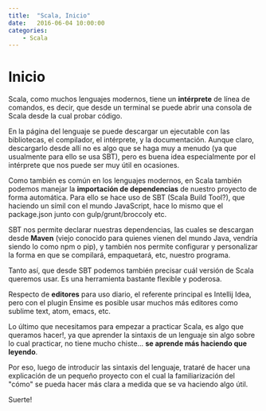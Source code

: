 ```yaml
---
title:  "Scala, Inicio"
date:   2016-06-04 10:00:00
categories:
    - Scala
---
```

# Inicio

Scala, como muchos lenguajes modernos, tiene un  **intérprete** de línea de comandos, es decir, que desde un terminal se puede abrir una consola de Scala desde la cual probar código.

En la página del lenguaje se puede descargar un ejecutable con las bibliotecas, el compilador, el intérprete, y la documentación. Aunque claro, descargarlo desde allí no es algo que se haga muy a menudo (ya que usualmente para ello se usa SBT), pero es buena idea especialmente por el intérprete que nos puede ser muy útil en ocasiones.

Como también es común en los lenguajes modernos, en Scala también podemos manejar la **importación de dependencias** de nuestro proyecto de forma automática. Para ello se hace uso de SBT (Scala Build Tool?), que haciendo un símil con el mundo JavaScript, hace lo mismo que el package.json junto con gulp/grunt/broccoly etc.

SBT nos permite declarar nuestras dependencias, las cuales se descargan desde **Maven** (viejo conocido para quienes vienen del mundo Java, vendría siendo lo como npm o pip), y también nos permite configurar y personalizar la forma en que se compilará, empaquetará, etc, nuestro programa.

Tanto así, que desde SBT podemos también precisar cuál versión de Scala queremos usar. Es una herramienta bastante flexible y poderosa.

Respecto de **editores** para uso diario, el referente principal es Intellij Idea, pero con el plugin Ensime es posible usar muchos más editores como sublime text, atom, emacs, etc.

Lo último que necesitamos para empezar a practicar Scala, es algo que queramos hacer!, ya que aprender la sintaxis de un lenguaje sin algo sobre lo cual practicar, no tiene mucho chiste... **se aprende más haciendo que leyendo**.

Por eso, luego de introducir las sintaxis del lenguaje, trataré de hacer una explicación de un pequeño proyecto con el cual la familiarización del "cómo" se pueda hacer más clara a medida que se va haciendo algo útil.


Suerte!


